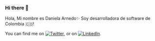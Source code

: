 ### Hi there 👋

<!--
**darnedog12/darnedog12** is a ✨ _special_ ✨ repository because its `README.md` (this file) appears on your GitHub profile.

Here are some ideas to get you started:

- 🔭 I’m currently working on ...
- 🌱 I’m currently learning ...
- 👯 I’m looking to collaborate on ...
- 🤔 I’m looking for help with ...
- 💬 Ask me about ...
- 📫 How to reach me: ...
- 😄 Pronouns: ...
- ⚡ Fun fact: ...
-->

Hola, Mi nombre es Daniela Arnedo✨ Soy desarrolladora de software de Colombia 🇨🇴!

<!-- Actual text -->

You can find me on [![Twitter][1.2]][1], or on [![LinkedIn][2.2]][2].

<!-- Icons -->

[1.2]: https://img.icons8.com/fluent-systems-filled/24/000000/twitter.png (twitter icon without padding)
[2.2]: https://img.icons8.com/fluent-systems-filled/24/000000/linkedin.png (LinkedIn icon without padding)

<!-- Links to your social media accounts -->

[1]: https://twitter.com/Danielaarnedog
[2]: https://www.linkedin.com/in/daniela-arnedo
